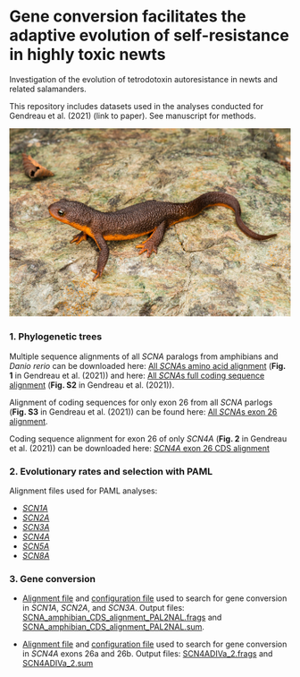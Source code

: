 # Gene conversion facilitates the adaptive evolution of self-resistance in highly toxic newts


Investigation of the evolution of tetrodotoxin autoresistance in newts and related salamanders.

This repository includes datasets used in the analyses conducted for Gendreau et al. (2021) (link to paper). See manuscript for methods.



![Taricha torosa](Taricha_torosa.jpeg)







### 1. Phylogenetic trees

Multiple sequence alignments of all *SCNA* paralogs from amphibians and *Danio rerio* can be downloaded here: [All *SCNA*s amino acid alignment](SCNA_protein_alignment_RAxML_Tree.fasta) (**Fig. 1** in Gendreau et al. (2021)) and here: [All *SCNA*s full coding sequence alignment](SCN_CDS_alignment_RAxML_Tree.fasta) (**Fig. S2** in Gendreau et al. (2021)).

Alignment of coding sequences for only exon 26 from all *SCNA* parlogs (**Fig. S3** in Gendreau et al. (2021)) can be found here: [All *SCNA*s exon 26 alignment](Exon_26_all_SCNAs.fasta).

Coding sequence alignment for exon 26 of only *SCN4A* (**Fig. 2** in Gendreau et al. (2021)) can be downloaded here: [*SCN4A* exon 26 CDS alignment](SCN4A_exon26_RAxML_Tree.fasta)


### 2. Evolutionary rates and selection with PAML

Alignment files used for PAML analyses:
* [*SCN1A*](SCN1A_CDS_alignment.fasta)
* [*SCN2A*](SCN2A_CDS_alignment.fasta)
* [*SCN3A*](SCN3A_CDS_alignment.fasta)
* [*SCN4A*](SCN4A_CDS_alignment.fasta)
* [*SCN5A*](SCN5A_CDS_alignment.fasta)
* [*SCN8A*](SCN8A_CDS_alignment.fasta)


### 3. Gene conversion

* [Alignment file](SCNA_amphibian_CDS_alignment_geneconv.fasta) and [configuration file](Geneconv_config_SCN1A-2A-3A.cfg) used to search for gene conversion in *SCN1A*, *SCN2A*, and *SCN3A*. Output files: [SCNA_amphibian_CDS_alignment_PAL2NAL.frags](SCNA_amphibian_CDS_alignment_PAL2NAL.frags) and [SCNA_amphibian_CDS_alignment_PAL2NAL.sum](SCNA_amphibian_CDS_alignment_PAL2NAL.sum).

* [Alignment file](SCN4A_exon_26_alignment_geneconv.fasta) and [configuration file](Geneconv_config_SCN4A.cfg) used to search for gene conversion in *SCN4A* exons 26a and 26b. Output files: [SCN4ADIVa_2.frags](SCN4ADIVa_2.frags) and [SCN4ADIVa_2.sum](SCN4ADIVa_2.sum)


